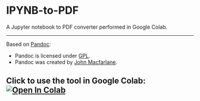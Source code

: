 # IPYNB-to-PDF
A Jupyter notebook to PDF converter performed in Google Colab.
______________________________________________________________
Based on [Pandoc](https://pandoc.org):
- Pandoc is licensed under [GPL](https://www.gnu.org/licenses/gpl-3.0.html).
- Pandoc was created by [John Macfarlane](https://johnmacfarlane.net/tools.html).

## Click to use the tool in Google Colab: [![Open In Colab](https://colab.research.google.com/assets/colab-badge.svg)](https://colab.research.google.com/github/OJB-Quantum/IPYNB-to-PDF/blob/main/IPYNB_to_PDF_in_Colab.ipynb)
